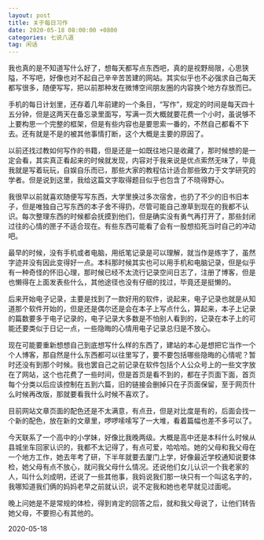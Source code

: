 ```yaml
---
layout: post
title: 关于每日习作
date: 2020-05-18 08:00:00 +0800
categories: 七说八道
tag: 闲话
---
```




我也真的是不知道写什么好了，想每天都写点东西吧，真的是视野局限，心思狭隘，不写吧，好像也对不起自己辛辛苦苦建的网站。其实似乎也不必强求自己每天都写很多，随便写写，把以前那种发在微博空间朋友圈的内容换个地方存放而已。



手机的每日计划里，还存着几年前建的一个条目，“写作”，规定的时间是每天四十五分钟，但是这两天在备忘录里面写，写满一页大概就要花费一个小时，虽说够不上要构思一个完整的框架，但是有些内容也是要思索一番的，不然自己都看不下去。还有就是不是的被其他事情打断，这个大概是主要的原因了。



以前还找过教如何写作的书籍，但是还是一如既往地只是收藏了，那时候想的是一定会看，其实真正看起来的时候就发现，内容对于我来说是优点索然无味了，毕竟我就是写着玩玩，自娱自乐而已，那些大家的教程估计适合那些致力于文学研究的学者。但是说到这里，我给这篇文字取得题目似乎也包含了不晓得野心。



我很早以前就喜欢随便写写东西，大学里换过多次宿舍，也扔了不少的旧书旧本子，但是唯独自己写东西的本子舍不得扔，尽管可能自己潦草到现在的我都不认识。每次整理东西的时候都会抚摸到他们，但是确实没有勇气再打开了，那些封闭过往的心情的匣子不适合现在。有些东西可能看了会有一股想掐死当时自己的冲动吧。



最早的时候，没有手机或者电脑，用纸笔记录是可以理解，就当作是练字了，虽然字迹并没有因此变得好一点。本科那时候其实也可以用手机和电脑记录，但是似乎有一种奇怪的怀旧心理，那时候已经不太流行记录空间日志了，注册了博客，但是也懒得在上面发表些什么，其他途径也没有仔细的找过，毕竟还是挺懒的。



后来开始电子记录，主要是找到了一款好用的软件，说起来，电子记录也就是从知道那个软件开始的，但是还是偶尔还是会在本子上写点什么，算起来，本子上记录的篇数要多于电子记录的，电子记录大多数是不怕别人看到的，记录在本子上的可能还要类似于日记一点，一些隐晦的心情用电子记录总归是不放心。



现在可能要重新想想自己到底想写什么样的东西了，建站的本心是想把它当作一个个人博客，那自然是什么东西都可以往里写了，要不要包括哪些隐晦的心情呢？暂时还没有到那个时候。我也罢自己之前记录在软件包括个人公众号上的一些文字放在了网站，这个也花费了一些时间，但是首页是看不到的，都在子页面下面，首页每个分类以后应该控制在五到六篇，旧的链接会删掉只在子页面保留，至于网页什么时候再改版，那就要看我什么时候不喜欢了。



目前网站文章页面的配色还是不太满意，有点丑，但是对比度是有的，后面会找一个新的配色，放在新的文章里，啰啰嗦嗦写了一大堆，看着篇幅也差不多可以了。



今天联系了一个高中的小学妹，好像比我晚两级。大概是高中还是本科什么时候从县城坐车回家认识的，我都不太记得了，有点可爱，哈哈哈。她的父母和我父母在一个地方工作，她去年考了研，下半年就要去厦门上学，好像最近学校通知说要体检，她父母有点不放心，就问我父母什么情况。还说他们女儿认识一个我老家的人，叫什么刘成明，还说了一些其他事，我妈说我们那一块只有一个叫这名字的，我哪知道我们俩的妈妈老早之前就认识，说不定我和她也老早就见过面呢。



晚上问她是不是常规的体检，得到肯定的回答之后，就和我父母说了，让他们转告她父母，不要担心有其他的。



2020-05-18